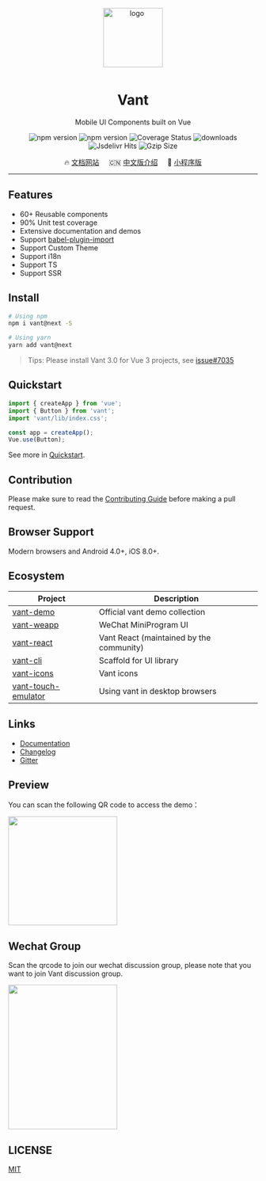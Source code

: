 <p align="center">
    <img alt="logo" src="https://img.yzcdn.cn/vant/logo.png" width="120" height="120" style="margin-bottom: 10px;">
</p>

<h1 align="center">Vant</h1>

<p align="center">Mobile UI Components built on Vue</p>

<p align="center">
    <img src="https://img.shields.io/npm/v/vant.svg?style=flat-square" alt="npm version" />
    <img src="https://img.shields.io/github/workflow/status/youzan/vant/CI/dev?style=flat-square" alt="npm version" />
    <img src="https://img.shields.io/codecov/c/github/youzan/vant/dev.svg?style=flat-square&color=#4fc08d" alt="Coverage Status" />
    <img src="https://img.shields.io/npm/dm/vant.svg?style=flat-square&color=#4fc08d" alt="downloads" />
    <img src="https://img.shields.io/jsdelivr/npm/hm/vant?style=flat-square" alt="Jsdelivr Hits">
    <img src="https://img.badgesize.io/https://unpkg.com/vant/lib/vant.min.js?compression=gzip&style=flat-square&label=gzip%20size&color=#4fc08d" alt="Gzip Size" />
</p>

<p align="center">
  🔥 <a href="https://vant-contrib.gitee.io/vant">文档网站</a>
  &nbsp;
  &nbsp;
  🇨🇳 <a href="./README.zh-CN.md">中文版介绍</a>
  &nbsp;
  &nbsp;
  🚀 <a href="https://github.com/youzan/vant-weapp" target="_blank">小程序版</a>
</p>

---

## Features

- 60+ Reusable components
- 90% Unit test coverage
- Extensive documentation and demos
- Support [babel-plugin-import](https://github.com/ant-design/babel-plugin-import)
- Support Custom Theme
- Support i18n
- Support TS
- Support SSR

## Install

```bash
# Using npm
npm i vant@next -S

# Using yarn
yarn add vant@next
```

> Tips: Please install Vant 3.0 for Vue 3 projects, see [issue#7035](https://github.com/youzan/vant/issues/7035)

## Quickstart

```js
import { createApp } from 'vue';
import { Button } from 'vant';
import 'vant/lib/index.css';

const app = createApp();
Vue.use(Button);
```

See more in [Quickstart](https://youzan.github.io/vant#/en-US/quickstart).

## Contribution

Please make sure to read the [Contributing Guide](./.github/CONTRIBUTING.md) before making a pull request.

## Browser Support

Modern browsers and Android 4.0+, iOS 8.0+.

## Ecosystem

| Project | Description |
| --- | --- |
| [vant-demo](https://github.com/youzan/vant-demo) | Official vant demo collection |
| [vant-weapp](https://github.com/youzan/vant-weapp) | WeChat MiniProgram UI |
| [vant-react](https://github.com/mxdi9i7/vant-react) | Vant React (maintained by the community) |
| [vant-cli](https://github.com/youzan/vant/tree/dev/packages/vant-cli) | Scaffold for UI library |
| [vant-icons](https://github.com/youzan/vant/tree/dev/packages/vant-icons) | Vant icons |
| [vant-touch-emulator](https://github.com/youzan/vant/tree/dev/packages/vant-touch-emulator) | Using vant in desktop browsers |

## Links

- [Documentation](https://youzan.github.io/vant)
- [Changelog](https://youzan.github.io/vant#/en-US/changelog)
- [Gitter](https://gitter.im/vant-contrib/discuss?utm_source=share-link&utm_medium=link&utm_campaign=share-link)

## Preview

You can scan the following QR code to access the demo：

<img src="https://img.yzcdn.cn/vant/preview_qrcode_20180528.png" width="220" height="220" >

## Wechat Group

Scan the qrcode to join our wechat discussion group, please note that you want to join Vant discussion group.

<img src="https://img.yzcdn.cn/vant/wechat_20180606.png" width="220" height="292" >

## LICENSE

[MIT](https://en.wikipedia.org/wiki/MIT_License)
